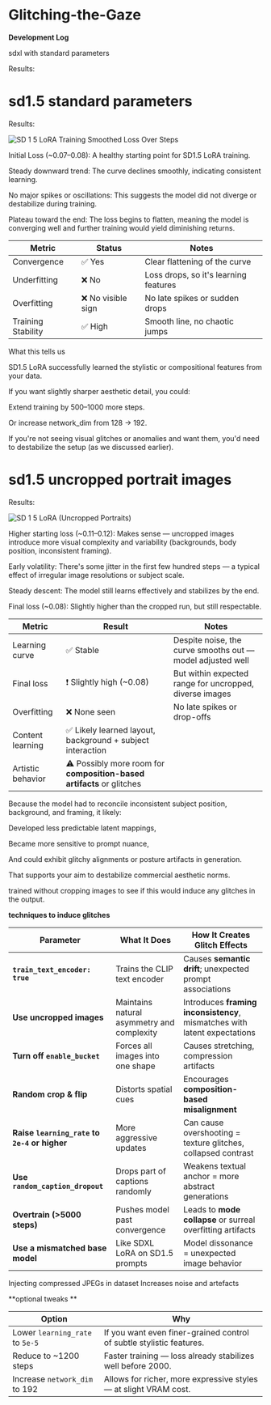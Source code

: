 # Glitching-the-Gaze



**Development Log**


sdxl with standard parameters 

Results:


# sd1.5 standard parameters

Results:

![SD 1 5 LoRA Training Smoothed Loss Over Steps](https://github.com/user-attachments/assets/c9966933-fe42-4e83-98df-001377fee8d7)

Initial Loss (~0.07–0.08): A healthy starting point for SD1.5 LoRA training.

Steady downward trend: The curve declines smoothly, indicating consistent learning.

No major spikes or oscillations: This suggests the model did not diverge or destabilize during training.

Plateau toward the end: The loss begins to flatten, meaning the model is converging well and further training would yield diminishing returns.



| Metric             | Status            | Notes                                 |
| ------------------ | ----------------- | ------------------------------------- |
| Convergence        | ✅ Yes             | Clear flattening of the curve         |
| Underfitting       | ❌ No              | Loss drops, so it's learning features |
| Overfitting        | ❌ No visible sign | No late spikes or sudden drops        |
| Training Stability | ✅ High            | Smooth line, no chaotic jumps         |


What this tells us

SD1.5 LoRA successfully learned the stylistic or compositional features from your data.

If you want slightly sharper aesthetic detail, you could:

Extend training by 500–1000 more steps.

Or increase network_dim from 128 → 192.

If you're not seeing visual glitches or anomalies and want them, you'd need to destabilize the setup (as we discussed earlier).




# sd1.5 uncropped portrait images 

Results:

![SD 1 5 LoRA (Uncropped Portraits)](https://github.com/user-attachments/assets/d797216f-4bcc-4ac4-bfb6-ff8f46725e14)


Higher starting loss (~0.11–0.12): Makes sense — uncropped images introduce more visual complexity and variability (backgrounds, body position, inconsistent framing).

Early volatility: There's some jitter in the first few hundred steps — a typical effect of irregular image resolutions or subject scale.

Steady descent: The model still learns effectively and stabilizes by the end.

Final loss (~0.08): Slightly higher than the cropped run, but still respectable.


| Metric            | Result                                                                | Notes                                                      |
| ----------------- | --------------------------------------------------------------------- | ---------------------------------------------------------- |
| Learning curve    | ✅ Stable                                                              | Despite noise, the curve smooths out — model adjusted well |
| Final loss        | ❗ Slightly high (\~0.08)                                              | But within expected range for uncropped, diverse images    |
| Overfitting       | ❌ None seen                                                           | No late spikes or drop-offs                                |
| Content learning  | ✅ Likely learned layout, background + subject interaction             |                                                            |
| Artistic behavior | ⚠️ Possibly more room for **composition-based artifacts** or glitches |                                                            |

Because the model had to reconcile inconsistent subject position, background, and framing, it likely:

Developed less predictable latent mappings,

Became more sensitive to prompt nuance,

And could exhibit glitchy alignments or posture artifacts in generation.

That supports your aim to destabilize commercial aesthetic norms.


trained without cropping images to see if this would induce any glitches in the output.
























**techniques to induce glitches**


| Parameter                                     | What It Does                               | How It Creates Glitch Effects                                             |
| --------------------------------------------- | ------------------------------------------ | ------------------------------------------------------------------------- |
| **`train_text_encoder: true`**                | Trains the CLIP text encoder               | Causes **semantic drift**; unexpected prompt associations                 |
| **Use uncropped images**                      | Maintains natural asymmetry and complexity | Introduces **framing inconsistency**, mismatches with latent expectations |
| **Turn off `enable_bucket`**                  | Forces all images into one shape           | Causes stretching, compression artifacts                                  |
| **Random crop & flip**                        | Distorts spatial cues                      | Encourages **composition-based misalignment**                             |
| **Raise `learning_rate` to `2e-4` or higher** | More aggressive updates                    | Can cause overshooting = texture glitches, collapsed contrast             |
| **Use `random_caption_dropout`**              | Drops part of captions randomly            | Weakens textual anchor = more abstract generations                        |
| **Overtrain (>5000 steps)**                   | Pushes model past convergence              | Leads to **mode collapse** or surreal overfitting artifacts               |
| **Use a mismatched base model**               | Like SDXL LoRA on SD1.5 prompts            | Model dissonance = unexpected image behavior                              |
   Injecting compressed JPEGs in dataset	Increases noise and artefacts




**optional tweaks **

| Option                          | Why                                                                  |
| ------------------------------- | -------------------------------------------------------------------- |
| Lower `learning_rate` to `5e-5` | If you want even finer-grained control of subtle stylistic features. |
| Reduce to \~1200 steps          | Faster training — loss already stabilizes well before 2000.          |
| Increase `network_dim` to 192   | Allows for richer, more expressive styles — at slight VRAM cost.     |











